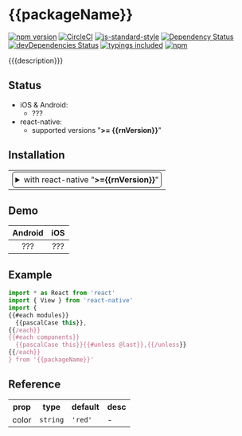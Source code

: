 <!-- Bootstrapped with make-react-native-package v{{mrnpVersion}} -->

# {{packageName}}
[![npm version](https://badge.fury.io/js/{{packageName}}.svg)](https://badge.fury.io/js/{{packageName}})
[![CircleCI](https://circleci.com/gh/{{githubUsername}}/{{packageName}}.svg?style=svg)](https://circleci.com/gh/{{githubUsername}}/{{packageName}})
[![js-standard-style](https://img.shields.io/badge/code%20style-standard-brightgreen.svg)](https://github.com/standard/standard)
[![Dependency Status](https://david-dm.org/{{npmUsername}}/{{packageName}}.svg)](https://david-dm.org/{{npmUsername}}/{{packageName}})
[![devDependencies Status](https://david-dm.org/{{npmUsername}}/{{packageName}}/dev-status.svg)](https://david-dm.org/{{npmUsername}}/{{packageName}}?type=dev)
[![typings included](https://img.shields.io/badge/typings-included-brightgreen.svg?t=1495378566925)](package.json)
[![npm](https://img.shields.io/npm/l/express.svg)](https://www.npmjs.com/package/{{packageName}})

{{{description}}}

## Status

- iOS & Android:
  - ???
- react-native:
  - supported versions "<strong>&gt;= {{rnVersion}}</strong>"

## Installation

<table>
<td>
<details style="border: 1px solid; border-radius: 5px; padding: 5px">
  <summary>with react-native "<strong>&gt;={{rnVersion}}</strong>"</summary>

### 0. Setup Swift and Kotlin

- Open your iOS project in Xcode and create empty Swift file and bridging header to enable Swift support
{{#if usesSwiftUI}}
- Remove `"\"$(TOOLCHAIN_DIR)/usr/lib/swift-5.0/$(PLATFORM_NAME)\""`, line from `LIBRARY_SEARCH_PATHS` in `project.pbxproj` file.
{{/if}}
{{#if usesJetpackCompose}}
- Modify `android/build.gradle`:

  ```diff
  buildscript {
    ext {
  -   buildToolsVersion = "28.0.3"
  -   minSdkVersion = 16
  -   compileSdkVersion = 28
  -   targetSdkVersion = 28
  +   buildToolsVersion = "{{buildToolsVersion}}"
  +   minSdkVersion = {{minSdkVersion}}
  +   compileSdkVersion = {{compileSdkVersion}}
  +   targetSdkVersion = {{targetSdkVersion}}
  +   kotlinVersion = "{{kotlinVersion}}"
  +   composeVersion = "{{composeVersion}}"
  +   composeKotlinCompilerVersion = "{{composeKotlinCompilerVersion}}"
    }
  ...

    dependencies {
  -   classpath("com.android.tools.build:gradle:3.5.2")
  +   classpath("com.android.tools.build:gradle:{{buildToolsPluginVersion}}")
  +   classpath("org.jetbrains.kotlin:kotlin-gradle-plugin:${kotlinVersion}")
      ...
  ```
- Modify `android/gradle/wrapper/gradle-wrapper.properties`:

  ```diff
  -  distributionUrl=https\://services.gradle.org/distributions/gradle-6.0.1-all.zip
  +  distributionUrl=https\://services.gradle.org/distributions/gradle-{{gradleWrapperVersion}}-all.zip
  ```
{{else}}
- Modify `android/build.gradle`:

  ```diff
  buildscript {
    ext {
      ...
  +   kotlinVersion = "{{kotlinVersion}}"
{{#if usesLitho}}
  +   lithoVersion = "{{lithoVersion}}"
{{/if}}
    }
  ...

    dependencies {
  +   classpath("org.jetbrains.kotlin:kotlin-gradle-plugin:${kotlinVersion}")
      ...
  ```
{{#if usesLitho}}
- Modify `android/app/build.gradle`:

  ```diff
  dependencies {
    ...
  + configurations.all {
  +   exclude group: 'com.facebook.yoga', module: 'yoga'
  +   exclude group: 'com.google.code.findbugs', module: 'jsr305'
  + }
  }
  ```
{{/if}}
{{/if}}

### 1. Install latest version from npm

`$ npm i {{packageName}} -S`

### 2. Install pods

`$ cd ios && pod install && cd ..`

</details>
</td>
</table>

## Demo

 Android                                       |  iOS
:---------------------------------------------:|:---------------------------------------------:
???  |  ???

## Example

```jsx
import * as React from 'react'
import { View } from 'react-native'
import {
{{#each modules}}
  {{pascalCase this}},
{{/each}}
{{#each components}}
  {{pascalCase this}}{{#unless @last}},{{/unless}}
{{/each}}
} from '{{packageName}}'

```

## Reference

<table>
  <tr>
    <th>prop</th>
    <th>type</th>
    <th>default</th>
    <th>desc</th>
  </tr>
  <tr>
    <td>color</td>
    <td><code>string</code></td>
    <td><code>'red'</code></td>
    <td>-</td>
  </tr>
</table>

